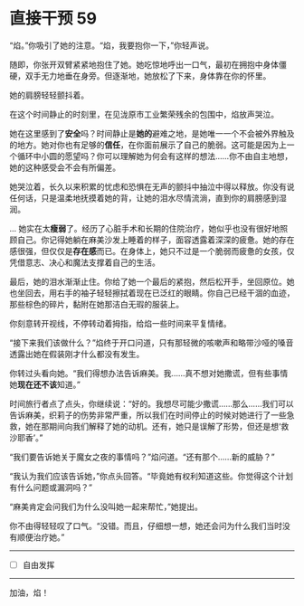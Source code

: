 # 直接干预 59

“焰。”你吸引了她的注意。“焰，我要抱你一下，”你轻声说。

随即，你张开双臂紧紧地抱住了她。她吃惊地呼出一口气，最初在拥抱中身体僵硬，双手无力地垂在身旁。但逐渐地，她放松了下来，身体靠在你的怀里。

她的肩膀轻轻颤抖着。

在这个时间静止的时刻里，在见泷原市工业繁荣残余的包围中，焰放声哭泣。

她在这里感到了**安全**吗？时间静止是**她的**避难之地，是她唯一一个不会被外界触及的地方。她对你也有足够的**信任**，在你面前展示了自己的脆弱。这可能是因为上一个循环中小圆的愿望吗？你可以理解她为何会有这样的想法……你不由自主地想，她的这种感受会不会有所偏差。

她哭泣着，长久以来积累的忧虑和恐惧在无声的颤抖中抽泣中得以释放。你没有说任何话，只是温柔地抚摸着她的背，让她的泪水尽情流淌，直到你的肩膀感到湿润。

... 她实在太**瘦弱**了。经历了心脏手术和长期的住院治疗，她似乎也没有很好地照顾自己。你记得她躺在麻美沙发上睡着的样子，面容透露着深深的疲惫。她的存在感很强，但仅仅是**存在感**而已。在身体上，她只不过是一个脆弱而疲惫的女孩，仅凭借意志、决心和魔法支撑着自己的生活。

最后，她的泪水渐渐止住。你给了她一个最后的紧抱，然后松开手，坐回原位。她也坐回去，用右手的袖子轻轻擦拭着现在已泛红的眼睛。你自己已经干涸的血迹，那些棕色的碎片，黏附在她那洁白无瑕的服装上。

你刻意转开视线，不停转动着拇指，给焰一些时间来平复情绪。

“接下来我们该做什么？”焰终于开口问道，只有那轻微的咳嗽声和略带沙哑的嗓音透露出她在假装刚才什么都没有发生。

你转过头看向她。“我们得想办法告诉麻美。我……真不想对她撒谎，但有些事情她**现在还不该**知道。”

时间旅行者点了点头，你继续说：“好的。我想尽可能少撒谎……那么……我们可以告诉麻美，织莉子的伤势非常严重，所以我们在时间停止的时候对她进行了一些急救，她在那期间向我们解释了她的动机。还有，她只是误解了形势，但还是想‘救沙耶香’。”

“我们要告诉她关于魔女之夜的事情吗？”焰问道。“还有那个……新的威胁？”

“我认为我们应该告诉她，”你点头回答。“毕竟她有权利知道这些。你觉得这个计划有什么问题或漏洞吗？”

“麻美肯定会问我们为什么没叫她一起来帮忙，”她提出。

你不由得轻轻叹了口气。“没错。而且，仔细想一想，她还会问为什么我们当时没有顺便治疗她。”

---

- [ ] 自由发挥

---

加油，焰！
